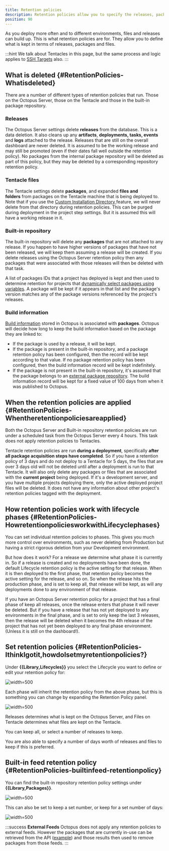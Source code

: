 ```yaml
---
title: Retention policies
description: Retention policies allow you to specify the releases, packages and files you want to keep as well as the ones you want cleaned up.
position: 90
---
```


As you deploy more often and to different environments, files and releases can build up. This is what retention policies are for. They allow you to define what is kept in terms of releases, packages and files.  

:::hint
We talk about Tentacles in this page, but the same process and logic applies to [SSH Targets](/docs/infrastructure/deployment-targets/linux/index.md) also.
:::

## What is deleted {#RetentionPolicies-Whatisdeleted}

There are a number of different types of retention policies that run. Those on the Octopus Server, those on the Tentacle and those in the built-in package repository.

### Releases

The Octopus Server settings delete **releases** from the database. This is a data deletion. It also cleans up any **artifacts**, **deployments, tasks, events** and **logs** attached to the release. Releases that are still on the overall dashboard are never deleted. It is assumed to be the working release and may still be promoted (even if their dates fall well outside the retention policy). No packages from the internal package repository will be deleted as part of this policy, but they may be deleted by a corresponding repository retention policy.

### Tentacle files

The Tentacle settings delete **packages**, and expanded **files and folders** from packages on the Tentacle machine that is being deployed to. Note that if you use the [Custom Installation Directory ](/docs/deployment-process/configuration-features/custom-installation-directory.md)feature, we will never delete from that directory during retention policies. This can be purged during deployment in the project step settings. But it is assumed this will have a working release in it.

### Built-in repository

The built-in repository will delete any **packages** that are not attached to any release. If you happen to have higher versions of packages that have not been released, we will keep them assuming a release will be created. If you delete releases using the Octopus Server retention policy then any packages that were associated with those releases will then be deleted with that task.

A list of packages IDs that a project has deployed is kept and then used to determine retention for projects that [dynamically select packages using variables](/docs/deployment-examples/package-deployments/dynamically-selecting-packages.md). A package will be kept if it appears in that list and the package's version matches any of the package versions referenced by the project's releases.

### Build information

[Build information](/docs/packaging-applications/build-servers/index.md#build-information) stored in Octopus is associated with **packages**. Octopus will decide how long to keep the build information based on the package they are linked to:
- If the package is used by a release, it will be kept.
- If the package is present in the built-in repository, and a package retention policy has been configured, then the record will be kept according to that value. If no package retention policy has been configured, then the build information record will be kept indefinitely.
- If the package is not present in the built-in repository, it's assumed that the package belongs to an [external package repository](/docs/packaging-applications/package-repositories/index.md). The build information record will be kept for a fixed value of 100 days from when it was published to Octopus.

## When the retention policies are applied {#RetentionPolicies-Whentheretentionpoliciesareapplied}

Both the Octopus Server and Built-in repository retention policies are run under a scheduled task from the Octopus Server every 4 hours. This task does not apply retention policies to Tentacles.

Tentacle retention policies are run **during a deployment**, specifically **after all package acquisition steps have completed**. So if you have a retention policy of 3 days and do not deploy to a Tentacle for 5 days, the files that are over 3 days old will not be deleted until after a deployment is run to that Tentacle. It will also only delete any packages or files that are associated with the **current project** being deployed. If it's a development server, and you have multiple projects deploying there, only the active deployed project files will be deleted. It does not have any information about other project's retention policies tagged with the deployment.

## How retention policies work with lifecycle phases {#RetentionPolicies-HowretentionpoliciesworkwithLifecyclephases}

You can set individual retention policies to phases. This gives you much more control over environments, such as never deleting from Production but having a strict rigorous deletion from your Development environment.

But how does it work? For a release we determine what phase it is currently in. So if a release is created and no deployments have been done, the default Lifecycle retention policy is the active setting for that release. When it is then deployed to the first phase, that retention policy becomes the active setting for the release, and so on. So when the release hits the production phase, and is set to keep all, that release will be kept, as will any deployments done to any environment of that release.

If you have an Octopus Server retention policy for a project that has a final phase of keep all releases, once the release enters that phase it will never be deleted. But if you have a release that has not yet deployed to any environments in the final phase, and is set to only keep the last 3 releases, then the release will be deleted when it becomes the 4th release of the project that has not yet been deployed to any final phase environment. (Unless it is still on the dashboard!).

## Set retention policies {#RetentionPolicies-IthinkIgotit,howdoIsetmyretentionpolicies?}

Under **{{Library,Lifecycles}}** you select the Lifecycle you want to define or edit your retention policy for:

![](images/3278063.png "width=500")

Each phase will inherit the retention policy from the above phase, but this is something you can change by expanding the Retention Policy panel.

![](images/3278062.png "width=500")

Releases determines what is kept on the Octopus Server, and Files on Tentacle determines what files are kept on the Tentacle.

You can keep all, or select a number of releases to keep.

You are also able to specify a number of days worth of releases and files to keep if this is preferred.

## Built-in feed retention policy {#RetentionPolicies-builtinfeed-retentionpolicy}

You can find the built-in repository retention policy settings under **{{Library,Packages}}**.

![](images/3278060.png "width=500")

This can also be set to keep a set number, or keep for a set number of days:

![](images/3278059.png "width=500")

:::success
**External Feeds**
Octopus does not apply any retention policies to external feeds. However the packages that are currently in-use can be retrieved from the API ([example](https://github.com/OctopusDeploy/OctopusDeploy-Api/blob/master/Octopus.Client/LINQPad/GetInUsePackages.linq)) and those results then used to remove packages from those feeds.
:::
